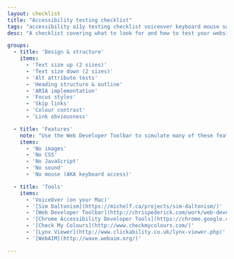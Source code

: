 ```yaml
---
layout: checklist
title: "Accessibility testing checklist"
tags: "accessibility a11y testing checklist voiceover keyboard mouse switch focus aria role"
desc: "A checklist covering what to look for and how to test your website’s accessibility."

groups:
  - title: 'Design & structure'
    items:
      - 'Text size up (2 sizes)'
      - 'Text size down (2 sizes)'
      - 'Alt attribute tests'
      - 'Heading structure & outline'
      - 'ARIA implementation'
      - 'Focus styles'
      - 'Skip links'
      - 'Colour contrast'
      - 'Link obviousness'

  - title: 'Features'
    note: "Use the Web Developer Toolbar to simulate many of these features."
    items:
      - 'No images'
      - 'No CSS'
      - 'No JavaScript'
      - 'No sound'
      - 'No mouse (AKA keyboard access)'

  - title: 'Tools'
    items:
      - 'VoiceOver (on your Mac)'
      - '[Sim Daltonism](https://michelf.ca/projects/sim-daltonism/)'
      - '[Web Developer Toolbar](http://chrispederick.com/work/web-developer/)'
      - '[Chrome Accessibility Developer Tools](https://chrome.google.com/webstore/detail/accessibility-developer-t/fpkknkljclfencbdbgkenhalefipecmb)'
      - '[Check My Colours](http://www.checkmycolours.com/)'
      - '[Lynx Viewer](http://www.clickability.co.uk/lynx-viewer.php)'
      - '[WebAIM](http://wave.webaim.org/)'

---
```


